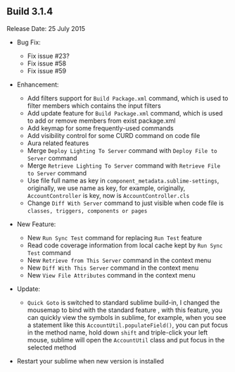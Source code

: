 Build 3.1.4
-----------
Release Date: 25 July 2015

* Bug Fix:
    - Fix issue #23?
    - Fix issue #58
    - Fix issue #59

* Enhancement:
    - Add filters support for ``Build Package.xml`` command, which is used to filter members which contains the input filters
    - Add update feature for ``Build Package.xml`` command, which is used to add or remove members from exist package.xml
    - Add keymap for some frequently-used commands
    - Add visibility control for some CURD command on code file
    - Aura related features
    - Merge ``Deploy Lighting To Server`` command with ``Deploy File to Server`` command
    - Merge ``Retrieve Lighting To Server`` command with ``Retrieve File to Server`` command
    - Use file full name as key in ``component_metadata.sublime-settings``, originally, we use name as key, for example, originally, ``AccountController`` is key, now is ``AccountController.cls``
    - Change ``Diff With Server`` command to just visible when code file is ``classes, triggers, components or pages``

* New Feature:
    - New ``Run Sync Test`` command for replacing ``Run Test`` feature
    - Read code coverage information from local cache kept by ``Run Sync Test`` command
    - New ``Retrieve from This Server`` command in the context menu
    - New ``Diff With This Server`` command in the context menu
    - New ``View File Attributes`` command in the context menu

* Update:
    -  ``Quick Goto`` is switched to standard sublime build-in, I changed the mousemap to bind with the standard feature , with this feature, you can quickly view the symbols in sublime, for example, when you see a statement like this ``AccountUtil.populateField()``, you can put focus in the method name, hold down ``shift`` and triple-click your left mouse, sublime will open the ``AccountUtil`` class and put focus in the selected method

* Restart your sublime when new version is installed